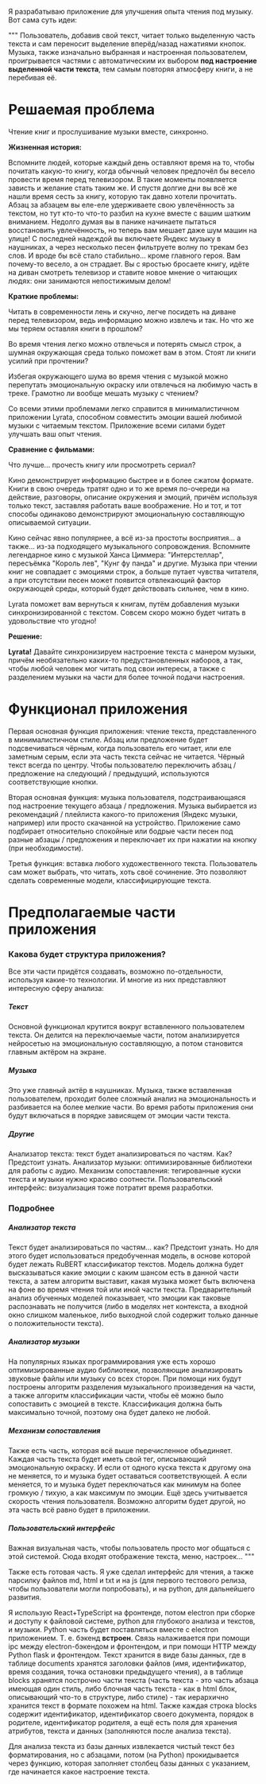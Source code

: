 Я разрабатываю приложение для улучшения опыта чтения под музыку. Вот сама суть идеи:

"""
Пользователь, добавив свой текст, читает только выделенную часть текста и сам переносит выделение вперёд/назад нажатиями кнопок. Музыка, также изначально выбранная и настроенная пользователем, проигрывается частями с автоматическим их выбором **под настроение выделенной части текста**, тем самым повторяя атмосферу книги, а не перебивая её.
# Решаемая проблема
Чтение книг и прослушивание музыки вместе, синхронно.

**Жизненная история:**

Вспомните людей, которые каждый день оставляют время на то, чтобы почитать какую-то книгу, когда обычный человек предпочёл бы весело провести время перед телевизором. В такие моменты появляется зависть и желание стать таким же. И спустя долгие дни вы всё же нашли время сесть за книгу, которую так давно хотели прочитать. Абзац за абзацем вы еле-еле удерживаете свою увлечённость за текстом, но тут кто-то что-то разбил на кухне вместе с вашим шатким вниманием. Недолго думая вы в панике начинаете пытаться восстановить увлечённость, но теперь вам мешает даже шум машин на улице! С последней надеждой вы включаете Яндекс музыку в наушниках, а через несколько песен фильтруете волну по трекам без слов. И вроде бы всё стало стабильно... кроме главного героя. Вам почему-то весело, а он страдает. Вы с яростью бросаете книгу, идёте на диван смотреть телевизор и ставите новое мнение о читающих людях: они занимаются непостижимым делом!

**Краткие проблемы:**

Читать в современности лень и скучно, легче посидеть на диване перед телевизором, ведь информацию можно извлечь и так. Но что же мы теряем оставляя книги в прошлом?

Во время чтения легко можно отвлечься и потерять смысл строк, а шумная окружающая среда только поможет вам в этом. Стоят ли книги усилий при прочтении?

Избегая окружающего шума во время чтения с музыкой можно перепутать эмоциональную окраску или отвлечься на любимую часть в треке. Грамотно ли вообще мешать музыку с чтением?

Со всеми этими проблемами легко справится в минималистичном приложении Lyrata, способном совместить эмоции вашей любимой музыки с читаемым текстом. Приложение всеми силами будет улучшать ваш опыт чтения.

**Сравнение с фильмами:**

Что лучше... прочесть книгу или просмотреть сериал?

Кино демонстрирует информацию быстрее и в более сжатом формате. Книги в свою очередь тратят одно и то же время по-очереди на действие, разговоры, описание окружения и эмоций, причём используя только текст, заставляя работать ваше воображение. Но и тот, и тот способы одинаково демонстрируют эмоциональную составляющую описываемой ситуации.

Кино сейчас явно популярнее, а всё из-за простоты восприятия... а также... из-за подходящего музыкального сопровождения. Вспомните легендарное кино с музыкой Ханса Циммера: "Интерстеллар", пересъёмка "Король лев", "Кунг фу панда" и другие. Музыка при чтении книг не совпадает с эмоциями строк, а больше путает чувства читателя, а при отсутствии песен может появится отвлекающий фактор окружающей среды, который будет действовать сильнее, чем в кино.

Lyrata поможет вам вернуться к книгам, путём добавления музыки синхронизированной с текстом. Совсем скоро можно будет читать в удовольствие что угодно!

**Решение:**

**Lyrata!** Давайте синхронизируем настроение текста с манером музыки, причём необязательно каких-то предустановленных наборов, а так, чтобы любой человек мог читать под свои интересы, а также с разделением музыки на части для более точной подачи настроения.
# Функционал приложения
Первая основная функция приложения: чтение текста, представленного в минималистичном стиле. Абзац или предложение будет подсвечиваться чёрным, когда пользователь его читает, или еле заметным серым, если эта часть текста сейчас не читается. Чёрный текст всегда по центру. Чтобы пользователю переключить абзац / предложение на следующий / предыдущий, используются соответствующие кнопки.

Вторая основная функция: музыка пользователя, подстраивающаяся под настроение текущего абзаца / предложения. Музыка выбирается из рекомендаций / плейлиста какого-то приложения (Яндекс музыки, например) или просто скачанной на устройство. Приложение само подбирает относительно спокойные или бодрые части песен под разные абзацы / предложения и переключает их при нажатии на кнопку (при необходимости).

Третья функция: вставка любого художественного текста. Пользователь сам может выбрать, что читать, хоть своё сочинение. Это позволяют сделать современные модели, классифицирующие текста.

# Предполагаемые части приложения
### Какова будет структура приложения?
Все эти части придётся создавать, возможно по-отдельности, используя какие-то технологии. И многие из них представляют интересную сферу анализа:
##### Текст
Основной функционал крутится вокруг вставленного пользователем текста. Он делится на переключаемые части, потом анализируется нейросетью на эмоциональную составляющую, а потом становится главным актёром на экране.
##### Музыка
Это уже главный актёр в наушниках. Музыка, также вставленная пользователем, проходит более сложный анализ на эмоциональность и разбивается на более мелкие части. Во время работы приложения они будут включаться в порядке зависящем от эмоции части текста.
##### Другие
Анализатор текста: текст будет анализироваться по частям. Как? Предстоит узнать.
Анализатор музыки: оптимизированные библиотеки для работы с аудио.
Механизм сопоставления: тегированные куски текста и музыки нужно красиво соотнести.
Пользовательский интерфейс: визуализация тоже потратит время разработки.
### Подробнее
##### Анализатор текста
Текст будет анализироваться по частям... как? Предстоит узнать. Но для этого будет использоваться предобученная модель, в основе которой будет лежать RuBERT классификатор текстов. Модель должна будет высказываться какие эмоции с каким шансом есть в данной части текста, а затем алгоритм выставит, какая музыка может быть включена на фоне во время чтения той или иной части текста. Предварительный анализ обученных моделей показывает, что эмоции как таковые распознавать не получится (либо в моделях нет контекста, а входной окно слишком маленькое, либо выходной слой содержит только данные о положительности текста).

##### Анализатор музыки
На популярных языках программирования уже есть хорошо оптимизированные аудио библиотеки, позволяющие анализировать звуковые файлы или музыку со всех сторон. При помощи них будут построены алгоритм разделения музыкального произведения на части, а также алгоритм классификации части, чтобы её можно было сопоставить с эмоцией в тексте. Классификация должна быть максимально точной, поэтому она будет далеко не любой.

##### Механизм сопоставления
Также есть часть, которая всё выше перечисленное объединяет. Каждая часть текста будет иметь свой тег, описывающий эмоциональную окраску. И если от одного куска текста к другому она не меняется, то и музыка будет оставаться соответствующей. А если меняется, то и музыка будет переключаться как минимум на более громкую / тихую, а как максимум по эмоции. Ещё здесь учитывается скорость чтения пользователя. Возможно алгоритм будет другой, но эта часть всё равно будет в приложении.

##### Пользовательский интерфейс
Важная визуальная часть, чтобы пользователь просто мог общаться с этой системой. Сюда входят отображение текста, меню, настроек...
"""

Также есть готовая часть. Я уже сделал интерфейс для чтения, а также парсилку файлов md, html и txt и на js (для первого тестового релиза, чтобы пользователи могли попробовать), и на python, для дальнейшего развития.

Я использую React+TypeScript на фронтенде, потом electron при сборке и доступу к файловой системе, python для глубокого анализа и текстов, и музыки. Python часть будет поставляться вместе с electron приложением. Т. е. бэкенд **встроен**. Связь налаживается при помощи ipc между electron-бэкендом и фронтендом, и при помощи HTTP между Python flask и фронтендом. Текст хранится в виде базы данных, где в таблице documents хранятся заголовки файлов (имя, идентификатор, время создания, точка остановки предыдущего чтения), а в таблице blocks хранятся построчно части текста (часть текста - это часть абзаца имеющая один стиль, либо блочная часть текста - как в html блок, описывающий что-то в структуре, либо стиле) - так иерархично хранится текст в формате похожем на html. Также каждая строка blocks содержит идентификатор, идентификатор своего документа, порядок в родителе, идентификатор родителя, а ещё есть поля для хранения атрибутов, текста и данных (заполняются после анализа текста).

Для анализа текста из базы данных извлекается чистый текст без форматирования, но с абзацами, потом (на Python) прокидывается через функцию, которая заполняет столбец базы данных с указанием, где начинается какое настроение текста.